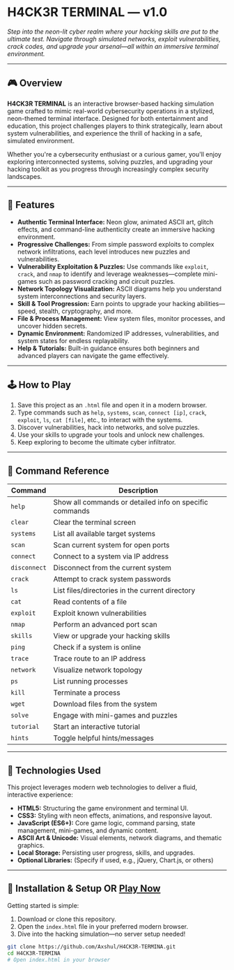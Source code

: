 # **H4CK3R TERMINAL** — v1.0

*Step into the neon-lit cyber realm where your hacking skills are put to the ultimate test. Navigate through simulated networks, exploit vulnerabilities, crack codes, and upgrade your arsenal—all within an immersive terminal environment.*

---

## 🎮 Overview

**H4CK3R TERMINAL** is an interactive browser-based hacking simulation game crafted to mimic real-world cybersecurity operations in a stylized, neon-themed terminal interface. Designed for both entertainment and education, this project challenges players to think strategically, learn about system vulnerabilities, and experience the thrill of hacking in a safe, simulated environment.

Whether you're a cybersecurity enthusiast or a curious gamer, you'll enjoy exploring interconnected systems, solving puzzles, and upgrading your hacking toolkit as you progress through increasingly complex security landscapes.

---

## 🌟 Features

- **Authentic Terminal Interface:** Neon glow, animated ASCII art, glitch effects, and command-line authenticity create an immersive hacking environment.
- **Progressive Challenges:** From simple password exploits to complex network infiltrations, each level introduces new puzzles and vulnerabilities.
- **Vulnerability Exploitation & Puzzles:** Use commands like `exploit`, `crack`, and `nmap` to identify and leverage weaknesses—complete mini-games such as password cracking and circuit puzzles.
- **Network Topology Visualization:** ASCII diagrams help you understand system interconnections and security layers.
- **Skill & Tool Progression:** Earn points to upgrade your hacking abilities—speed, stealth, cryptography, and more.
- **File & Process Management:** View system files, monitor processes, and uncover hidden secrets.
- **Dynamic Environment:** Randomized IP addresses, vulnerabilities, and system states for endless replayability.
- **Help & Tutorials:** Built-in guidance ensures both beginners and advanced players can navigate the game effectively.

---

## 🕹️ How to Play

1. Save this project as an `.html` file and open it in a modern browser.
2. Type commands such as `help`, `systems`, `scan`, `connect [ip]`, `crack`, `exploit`, `ls`, `cat [file]`, etc., to interact with the systems.
3. Discover vulnerabilities, hack into networks, and solve puzzles.
4. Use your skills to upgrade your tools and unlock new challenges.
5. Keep exploring to become the ultimate cyber infiltrator.

---

## 📝 Command Reference

| Command       | Description                                                      |
|--------------|------------------------------------------------------------------|
| `help`       | Show all commands or detailed info on specific commands          |
| `clear`      | Clear the terminal screen                                         |
| `systems`    | List all available target systems                                |
| `scan`       | Scan current system for open ports                                |
| `connect`    | Connect to a system via IP address                                  |
| `disconnect` | Disconnect from the current system                                   |
| `crack`      | Attempt to crack system passwords                                   |
| `ls`         | List files/directories in the current directory                     |
| `cat`        | Read contents of a file                                              |
| `exploit`    | Exploit known vulnerabilities                                         |
| `nmap`       | Perform an advanced port scan                                       |
| `skills`     | View or upgrade your hacking skills                                |
| `ping`       | Check if a system is online                                       |
| `trace`      | Trace route to an IP address                                       |
| `network`    | Visualize network topology                                          |
| `ps`         | List running processes                                            |
| `kill`       | Terminate a process                                               |
| `wget`       | Download files from the system                                       |
| `solve`      | Engage with mini-games and puzzles                                    |
| `tutorial`   | Start an interactive tutorial                                       |
| `hints`      | Toggle helpful hints/messages                                       |

---

## 🧪 Technologies Used

This project leverages modern web technologies to deliver a fluid, interactive experience:

- **HTML5:** Structuring the game environment and terminal UI.
- **CSS3:** Styling with neon effects, animations, and responsive layout.
- **JavaScript (ES6+):** Core game logic, command parsing, state management, mini-games, and dynamic content.
- **ASCII Art & Unicode:** Visual elements, network diagrams, and thematic graphics.
- **Local Storage:** Persisting user progress, skills, and upgrades.
- **Optional Libraries:** (Specify if used, e.g., jQuery, Chart.js, or others)

---

## 🚀 Installation & Setup OR [Play Now](https://axshul.github.io/H4CK3R-TERMINAL/)

Getting started is simple:

1. Download or clone this repository.
2. Open the `index.html` file in your preferred modern browser.
3. Dive into the hacking simulation—no server setup needed!

```bash
git clone https://github.com/Axshul/H4CK3R-TERMINA.git
cd H4CK3R-TERMINA
# Open index.html in your browser
